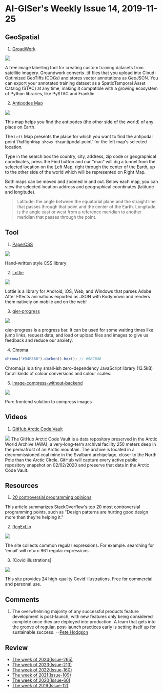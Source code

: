# AI-GISer's Weekly Issue 14, 2019-11-25

## GeoSpatial

1. [GroudWork](https://groundwork.azavea.com/)

![](https://groundwork.azavea.com/assets/img/groundwork-hero-viz.png)

A free image labelling tool for creating custom training datasets from satellite imagery. Groundwork converts .tif files that you upload into Cloud-Optimized GeoTiffs (COGs) and stores vector annotations as GeoJSON. You can export your annotated training dataset as a SpatioTemporal Asset Catalog (STAC) at any time, making it compatible with a growing ecosystem of Python libraries, like PySTAC and Franklin.

2. [Antipodes Map](https://www.antipodesmap.com/)

![](https://camo.githubusercontent.com/4d571070e9510235bb64fefb82810c74ea605edf1934072f5c7180f516503ca2/68747470733a2f2f7777772e77616e67626173652e636f6d2f626c6f67696d672f61737365742f3230323031322f6267323032303132303530362e6a7067)

This map helps you find the antipodes (the other side of the world) of any place on Earth.

The `Left` Map presents the place for which you want to find the antipodal point.`The`Right`Map shows the`antipodal point` for the left map's selected location.

Type in the search box the country, city, address, zip code or geographical coordinates, press the Find button and our "man" will dig a tunnel from the selected location on the Left Map, right through the center of the Earth, up to the other side of the world which will be represented on Right Map.

Both maps can be moved and zoomed in and out. Below each map, you can view the selected location address and geographical coordinates (latitude and longitude).

> Latitude: the angle between the equatorial plane and the straight line that passes through that point and the center of the Earth.
> Longitude is the angle east or west from a reference meridian to another meridian that passes through the point.

## Tool

1. [PaperCSS](https://github.com/papercss/papercss)

![](https://speckyboy.com/wp-content/uploads/2017/12/weekly-news-for-designers-nov-05-11.jpg)

Hand-written style CSS library

2. [Lottie](https://github.com/airbnb/lottie)

![](https://airbnb.io/lottie/images/Introduction_00_sm.gif)

Lottie is a library for Android, iOS, Web, and Windows that parses Adobe After Effects animations exported as JSON with Bodymovin and renders them natively on mobile and on the web!

3. [qier-progress](https://github.com/vortesnail/qier-progress)

![](https://img.hellogithub.com/hellogithub/47/img/qier-progress.gif)

qier-progress is a progress bar. It can be used for some waiting times like jump links, request data, and load or upload files and images to give us feedback and reduce our anxiety.

4. [Chroma](https://github.com/gka/chroma.js)

```js
chroma("#D4F880").darken().hex(); // #9BC04B
```

Chroma.js is a tiny small-ish zero-dependency JavaScript library (13.5kB) for all kinds of colour conversions and colour scales.

5. [image-compress-without-backend](https://github.com/zerosoul/image-compress-without-backend)

![](https://github.com/zerosoul/image-compress-without-backend/raw/master/demo.pc.png)

Pure frontend solution to compress images

## Videos

1. [GitHub Arctic Code Vault](https://www.youtube.com/watch?v=fzI9FNjXQ0o&t=147s)

![](https://i.ytimg.com/vi/fzI9FNjXQ0o/maxresdefault.jpg)
The GitHub Arctic Code Vault is a data repository preserved in the Arctic World Archive (AWA), a very-long-term archival facility 250 meters deep in the permafrost of an Arctic mountain. The archive is located in a decommissioned coal mine in the Svalbard archipelago, closer to the North Pole than the Arctic Circle. GitHub will capture every active public repository snapshot on 02/02/2020 and preserve that data in the Arctic Code Vault.

## Resources

1. [20 controversial programming opinions](https://programmers.blogoverflow.com/2012/08/20-controversial-programming-opinions/)

This article summarizes StackOverflow's top 20 most controversial programming points, such as "Design patterns are hurting good design more than they're helping it."

2. [RegExLib](https://regexlib.com/)

![](https://camo.githubusercontent.com/8234c65a892291230fe22a60120d40b74e9a38743bd435639d71618ebb6d1cc4/68747470733a2f2f7777772e77616e67626173652e636f6d2f626c6f67696d672f61737365742f3230323031322f6267323032303132303130372e6a7067)

The site collects common regular expressions. For example. searching for 'email' will return 961 regular expressions.

3. [Covid illustrations]

![](https://uploads-ssl.webflow.com/5e3ce2ec7f6e53c045fe7cfa/5fc50cc9b90c661c26ffbb17_Work%20at%20home-01.svg)

This site provides 24 high-quality Covid illustrations. Free for commercial and personal use.

## Comments

1. The overwhelming majority of any successful products feature development is post-launch, with new features only being considered complete once they are deployed into production. A team that gets into the groove of regular, post-launch practices early is setting itself up for sustainable success.
   --[Pete Hodgson](https://blog.thepete.net/blog/2019/10/04/hello-production/)

## Review

- [The week of 2024(Issue-265)](../2024/issue-265.md)
- [The week of 2023(Issue-213)](../2023/issue-213.md)
- [The week of 2022(Issue-160)](../2022/issue-160.md)
- [The week of 2021(Issue-109)](../2021/issue-109.md)
- [The week of 2020(Issue-60)](../2020/issue-60.md)
- [The week of 2019(Issue-12)](../2019/issue-12.md)
